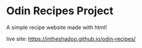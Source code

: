 # Odin Recipes Project
A simple recipe website made with html!

live site: https://intheshadoo.github.io/odin-recipes/